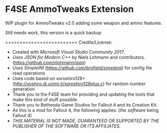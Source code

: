 F4SE AmmoTweaks Extension
=========================


WIP plugin for AmmoTweaks v2.0 adding some weapon and ammo features.

Still needs work, this version is a quick backup


=========================
Credits/License:

- Created with *Microsoft Visual Studio Community 2017*.
- Uses *JSON for Modern C++* by Niels Lohmann and contributors. (https://github.com/nlohmann/json)
- Uses *SimpleINI* (https://github.com/brofield/simpleini) for config file read operations
- Uses code based on xoroshiro128+ (http://xoshiro.di.unimi.it/xoroshiro128plus.c) for random number generation
- Thank you to the F4SE team for providing and updating the tools that make this kind of stuff possible.
- Thank you to Bethesda Game Studios for Fallout 4 and its Creation Kit.
- As this is a mod for Fallout 4, the following applies: (*the software* being Fallout 4)
- *THIS MATERIAL IS NOT MADE, GUARANTEED OR SUPPORTED BY THE PUBLISHER OF THE SOFTWARE OR ITS AFFILIATES.*